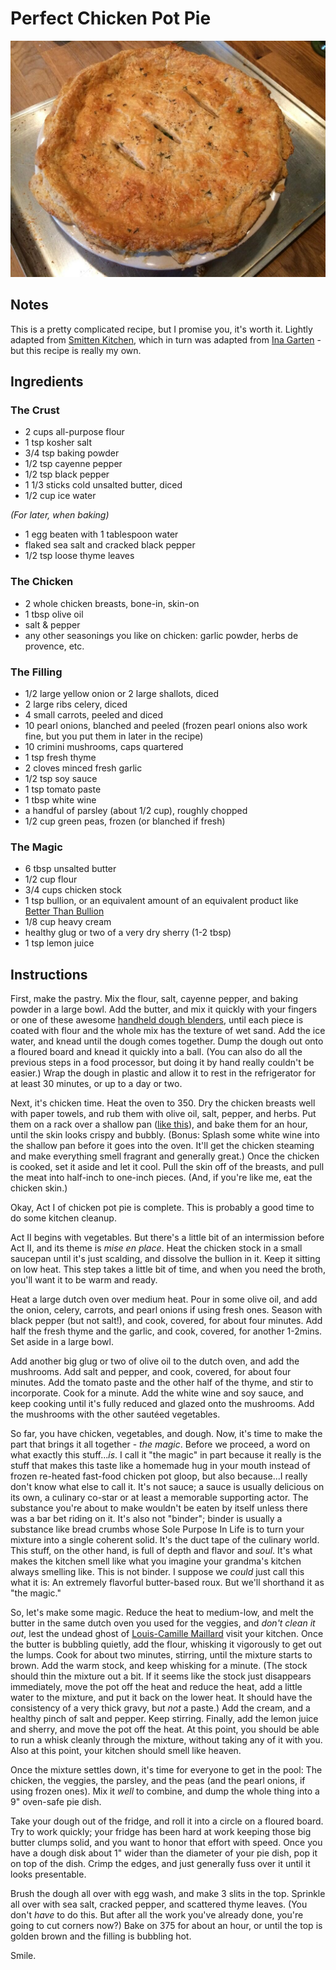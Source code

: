 # Perfect Chicken Pot Pie

![The finished product.](https://raw.githubusercontent.com/danmunz/recipes/master/img/perfect-chicken-pot-pie.jpg)

## Notes

This is a pretty complicated recipe, but I promise you, it's worth it. Lightly adapted from [Smitten Kitchen](http://smittenkitchen.com/blog/2008/11/chicken-pot-pie/), which in turn was adapted from [Ina Garten](http://www.barefootcontessa.com/recipes.aspx?RecipeID=82&S=0) - but this recipe is really my own.

## Ingredients

### The Crust

* 2 cups all-purpose flour
* 1 tsp kosher salt
* 3/4 tsp baking powder
* 1/2 tsp cayenne pepper
* 1/2 tsp black pepper
* 1 1/3 sticks cold unsalted butter, diced
* 1/2 cup ice water

_(For later, when baking)_

* 1 egg beaten with 1 tablespoon water
* flaked sea salt and cracked black pepper
* 1/2 tsp loose thyme leaves

### The Chicken

* 2 whole chicken breasts, bone-in, skin-on
* 1 tbsp olive oil
* salt & pepper
* any other seasonings you like on chicken: garlic powder, herbs de provence, etc.

### The Filling

* 1/2 large yellow onion or 2 large shallots, diced
* 2 large ribs celery, diced
* 4 small carrots, peeled and diced
* 10 pearl onions, blanched and peeled (frozen pearl onions also work fine, but you put them in later in the recipe)
* 10 crimini mushrooms, caps quartered
* 1 tsp fresh thyme
* 2 cloves minced fresh garlic
* 1/2 tsp soy sauce
* 1 tsp tomato paste
* 1 tbsp white wine
* a handful of parsley (about 1/2 cup), roughly chopped
* 1/2 cup green peas, frozen (or blanched if fresh)

### The Magic

* 6 tbsp unsalted butter
* 1/2 cup flour
* 3/4 cups chicken stock
* 1 tsp bullion, or an equivalent amount of an equivalent product like [Better Than Bullion](http://www.superiortouch.com/retail/products/better-than-bouillon) 
* 1/8 cup heavy cream
* healthy glug or two of a very dry sherry (1-2 tbsp)
* 1 tsp lemon juice

## Instructions

First, make the pastry. Mix the flour, salt, cayenne pepper, and baking powder in a large bowl. Add the butter, and mix it quickly with your fingers or one of these awesome [handheld dough blenders](http://www.amazon.com/OXO-Grips-Dough-Blender-Blades/dp/B000QJE48O), until each piece is coated with flour and the whole mix has the texture of wet sand. Add the ice water, and knead until the dough comes together. Dump the dough out onto a floured board and knead it quickly into a ball. (You can also do all the previous steps in a food processor, but doing it by hand really couldn't be easier.) Wrap the dough in plastic and allow it to rest in the refrigerator for at least 30 minutes, or up to a day or two.

Next, it's chicken time. Heat the oven to 350. Dry the chicken breasts well with paper towels, and rub them with olive oil, salt, pepper, and herbs. Put them on a rack over a shallow pan (<a href="http://eddyskitchen.files.wordpress.com/2012/07/chicken-on-rack-for-dripping.jpg">like this</a>), and bake them for an hour, until the skin looks crispy and bubbly. (Bonus: Splash some white wine into the shallow pan before it goes into the oven. It'll get the chicken steaming and make everything smell fragrant and generally great.) Once the chicken is cooked, set it aside and let it cool. Pull the skin off of the breasts, and pull the meat into half-inch to one-inch pieces. (And, if you're like me, eat the chicken skin.)

Okay, Act I of chicken pot pie is complete. This is probably a good time to do some kitchen cleanup.

Act II begins with vegetables. But there's a little bit of an intermission before Act II, and its theme is _mise en place_. Heat the chicken stock in a small saucepan until it's just scalding, and dissolve the bullion in it. Keep it sitting on low heat. This step takes a little bit of time, and when you need the broth, you'll want it to be warm and ready.

Heat a large dutch oven over medium heat. Pour in some olive oil, and add the onion, celery, carrots, and pearl onions if using fresh ones. Season with black pepper (but not salt!), and cook, covered, for about four minutes. Add half the fresh thyme and the garlic, and cook, covered, for another 1-2mins. Set aside in a large bowl.

Add another big glug or two of olive oil to the dutch oven, and add the mushrooms. Add salt and pepper, and cook, covered, for about four minutes. Add the tomato paste and the other half of the thyme, and stir to incorporate. Cook for a minute. Add the white wine and soy sauce, and keep cooking until it's fully reduced and glazed onto the mushrooms. Add the mushrooms with the other sautéed vegetables.

So far, you have chicken, vegetables, and dough. Now, it's time to make the part that brings it all together - _the magic_. Before we proceed, a word on what exactly this stuff..._is_. I call it "the magic" in part because it really is the stuff that makes this taste like a homemade hug in your mouth instead of frozen re-heated fast-food chicken pot gloop, but also because...I really don't know what else to call it. It's not sauce; a sauce is usually delicious on its own, a culinary co-star or at least a memorable supporting actor. The substance you're about to make wouldn't be eaten by itself unless there was a bar bet riding on it. It's also not "binder"; binder is usually a substance like bread crumbs whose Sole Purpose In Life is to turn your mixture into a single coherent solid. It's the duct tape of the culinary world. This stuff, on the other hand, is full of depth and flavor and _soul_. It's what makes the kitchen smell like what you imagine your grandma's kitchen always smelling like. This is not binder. I suppose we _could_ just call this what it is: An extremely flavorful butter-based roux. But we'll shorthand it as "the magic." 

So, let's make some magic. Reduce the heat to medium-low, and melt the butter in the same dutch oven you used for the veggies, and _don't clean it out_, lest the undead ghost of [Louis-Camille Maillard](http://en.wikipedia.org/wiki/Maillard_reaction) visit your kitchen. Once the butter is bubbling quietly, add the flour, whisking it vigorously to get out the lumps. Cook for about two minutes, stirring, until the mixture starts to brown. Add the warm stock, and keep whisking for a minute. (The stock should thin the mixture out a bit. If it seems like the stock just disappears immediately, move the pot off the heat and reduce the heat, add a little water to the mixture, and put it back on the lower heat. It should have the consistency of a very thick gravy, but _not_ a paste.) Add the cream, and a healthy pinch of salt and pepper. Keep stirring. Finally, add the lemon juice and sherry, and move the pot off the heat. At this point, you should be able to run a whisk cleanly through the mixture, without taking any of it with you.  Also at this point, your kitchen should smell like heaven.

Once the mixture settles down, it's time for everyone to get in the pool: The chicken, the veggies, the parsley, and the peas (and the pearl onions, if using frozen ones). Mix it _well_ to combine, and dump the whole thing into a 9" oven-safe pie dish.

Take your dough out of the fridge, and roll it into a circle on a floured board. Try to work quickly; your fridge has been hard at work keeping those big butter clumps solid, and you want to honor that effort with speed. Once you have a dough disk about 1" wider than the diameter of your pie dish, pop it on top of the dish. Crimp the edges, and just generally fuss over it until it looks presentable.

Brush the dough all over with egg wash, and make 3 slits in the top. Sprinkle all over with sea salt, cracked pepper, and scattered thyme leaves. (You don't _have_ to do this. But after all the work you've already done, you're going to cut corners now?) Bake on 375 for about an hour, or until the top is golden brown and the filling is bubbling hot.

Smile.